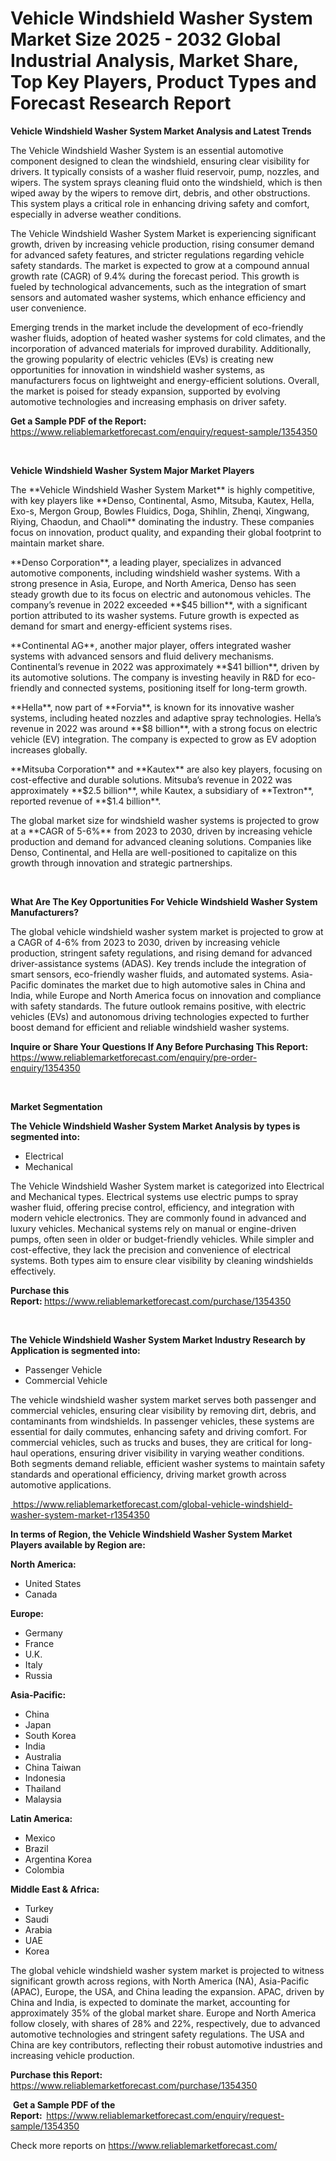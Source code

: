 <p><h1>Vehicle Windshield Washer System Market Size 2025 - 2032 Global Industrial Analysis, Market Share, Top Key Players, Product Types and Forecast Research Report</h1></p><p><strong>Vehicle Windshield Washer System Market Analysis and Latest Trends</strong></p>
<p><p>The Vehicle Windshield Washer System is an essential automotive component designed to clean the windshield, ensuring clear visibility for drivers. It typically consists of a washer fluid reservoir, pump, nozzles, and wipers. The system sprays cleaning fluid onto the windshield, which is then wiped away by the wipers to remove dirt, debris, and other obstructions. This system plays a critical role in enhancing driving safety and comfort, especially in adverse weather conditions.</p><p>The Vehicle Windshield Washer System Market is experiencing significant growth, driven by increasing vehicle production, rising consumer demand for advanced safety features, and stricter regulations regarding vehicle safety standards. The market is expected to grow at a compound annual growth rate (CAGR) of 9.4% during the forecast period. This growth is fueled by technological advancements, such as the integration of smart sensors and automated washer systems, which enhance efficiency and user convenience.</p><p>Emerging trends in the market include the development of eco-friendly washer fluids, adoption of heated washer systems for cold climates, and the incorporation of advanced materials for improved durability. Additionally, the growing popularity of electric vehicles (EVs) is creating new opportunities for innovation in windshield washer systems, as manufacturers focus on lightweight and energy-efficient solutions. Overall, the market is poised for steady expansion, supported by evolving automotive technologies and increasing emphasis on driver safety.</p></p>
<p><strong>Get a Sample PDF of the Report:&nbsp;</strong> <a href="https://www.reliablemarketforecast.com/enquiry/request-sample/1354350?utm_campaign=1130&utm_medium=2&utm_source=Github&utm_content=ia&utm_term=24012025&utm_id=vehicle-windshield-washer-system">https://www.reliablemarketforecast.com/enquiry/request-sample/1354350</a></p>
<p>&nbsp;</p>
<p><strong>Vehicle Windshield Washer System Major Market Players</strong></p>
<p><p>The **Vehicle Windshield Washer System Market** is highly competitive, with key players like **Denso, Continental, Asmo, Mitsuba, Kautex, Hella, Exo-s, Mergon Group, Bowles Fluidics, Doga, Shihlin, Zhenqi, Xingwang, Riying, Chaodun, and Chaoli** dominating the industry. These companies focus on innovation, product quality, and expanding their global footprint to maintain market share.</p><p>**Denso Corporation**, a leading player, specializes in advanced automotive components, including windshield washer systems. With a strong presence in Asia, Europe, and North America, Denso has seen steady growth due to its focus on electric and autonomous vehicles. The company’s revenue in 2022 exceeded **$45 billion**, with a significant portion attributed to its washer systems. Future growth is expected as demand for smart and energy-efficient systems rises.</p><p>**Continental AG**, another major player, offers integrated washer systems with advanced sensors and fluid delivery mechanisms. Continental’s revenue in 2022 was approximately **$41 billion**, driven by its automotive solutions. The company is investing heavily in R&D for eco-friendly and connected systems, positioning itself for long-term growth.</p><p>**Hella**, now part of **Forvia**, is known for its innovative washer systems, including heated nozzles and adaptive spray technologies. Hella’s revenue in 2022 was around **$8 billion**, with a strong focus on electric vehicle (EV) integration. The company is expected to grow as EV adoption increases globally.</p><p>**Mitsuba Corporation** and **Kautex** are also key players, focusing on cost-effective and durable solutions. Mitsuba’s revenue in 2022 was approximately **$2.5 billion**, while Kautex, a subsidiary of **Textron**, reported revenue of **$1.4 billion**.</p><p>The global market size for windshield washer systems is projected to grow at a **CAGR of 5-6%** from 2023 to 2030, driven by increasing vehicle production and demand for advanced cleaning solutions. Companies like Denso, Continental, and Hella are well-positioned to capitalize on this growth through innovation and strategic partnerships.</p></p>
<p>&nbsp;</p>
<p><strong>What Are The Key Opportunities For Vehicle Windshield Washer System Manufacturers?</strong></p>
<p><p>The global vehicle windshield washer system market is projected to grow at a CAGR of 4-6% from 2023 to 2030, driven by increasing vehicle production, stringent safety regulations, and rising demand for advanced driver-assistance systems (ADAS). Key trends include the integration of smart sensors, eco-friendly washer fluids, and automated systems. Asia-Pacific dominates the market due to high automotive sales in China and India, while Europe and North America focus on innovation and compliance with safety standards. The future outlook remains positive, with electric vehicles (EVs) and autonomous driving technologies expected to further boost demand for efficient and reliable windshield washer systems.</p></p>
<p><strong>Inquire or Share Your Questions If Any Before Purchasing This Report:</strong> <a href="https://www.reliablemarketforecast.com/enquiry/pre-order-enquiry/1354350?utm_campaign=1130&utm_medium=2&utm_source=Github&utm_content=ia&utm_term=24012025&utm_id=vehicle-windshield-washer-system">https://www.reliablemarketforecast.com/enquiry/pre-order-enquiry/1354350</a></p>
<p>&nbsp;</p>
<p><strong>Market Segmentation</strong></p>
<p><strong>The Vehicle Windshield Washer System Market Analysis by types is segmented into:</strong></p>
<p><ul><li>Electrical</li><li>Mechanical</li></ul></p>
<p><p>The Vehicle Windshield Washer System market is categorized into Electrical and Mechanical types. Electrical systems use electric pumps to spray washer fluid, offering precise control, efficiency, and integration with modern vehicle electronics. They are commonly found in advanced and luxury vehicles. Mechanical systems rely on manual or engine-driven pumps, often seen in older or budget-friendly vehicles. While simpler and cost-effective, they lack the precision and convenience of electrical systems. Both types aim to ensure clear visibility by cleaning windshields effectively.</p></p>
<p><strong>Purchase this Report:&nbsp;</strong><a href="https://www.reliablemarketforecast.com/purchase/1354350?utm_campaign=1130&utm_medium=2&utm_source=Github&utm_content=ia&utm_term=24012025&utm_id=vehicle-windshield-washer-system">https://www.reliablemarketforecast.com/purchase/1354350</a></p>
<p>&nbsp;</p>
<p><strong>The Vehicle Windshield Washer System Market Industry Research by Application is segmented into:</strong></p>
<p><ul><li>Passenger Vehicle</li><li>Commercial Vehicle</li></ul></p>
<p><p>The vehicle windshield washer system market serves both passenger and commercial vehicles, ensuring clear visibility by removing dirt, debris, and contaminants from windshields. In passenger vehicles, these systems are essential for daily commutes, enhancing safety and driving comfort. For commercial vehicles, such as trucks and buses, they are critical for long-haul operations, ensuring driver visibility in varying weather conditions. Both segments demand reliable, efficient washer systems to maintain safety standards and operational efficiency, driving market growth across automotive applications.</p></p>
<p><a href="https://www.reliablemarketforecast.com/global-vehicle-windshield-washer-system-market-r1354350?utm_campaign=1130&utm_medium=2&utm_source=Github&utm_content=ia&utm_term=24012025&utm_id=vehicle-windshield-washer-system">&nbsp;https://www.reliablemarketforecast.com/global-vehicle-windshield-washer-system-market-r1354350</a></p>
<p><strong>In terms of Region, the Vehicle Windshield Washer System Market Players available by Region are:</strong></p>
<p>
    <p> <strong> North America: </strong>
        <ul>
            <li>United States</li>
            <li>Canada</li>
        </ul>
        </p> 
    <p> <strong> Europe: </strong>
        <ul>
            <li>Germany</li>
            <li>France</li>
            <li>U.K.</li>
            <li>Italy</li>
            <li>Russia</li>
        </ul>
        </p> 
    <p> <strong> Asia-Pacific: </strong>
        <ul>
            <li>China</li>
            <li>Japan</li>
            <li>South Korea</li>
            <li>India</li>
            <li>Australia</li>
            <li>China Taiwan</li>
            <li>Indonesia</li>
            <li>Thailand</li>
            <li>Malaysia</li>
        </ul>
        </p> 
    <p> <strong> Latin America: </strong>
        <ul>
            <li>Mexico</li>
            <li>Brazil</li>
            <li>Argentina Korea</li>
            <li>Colombia</li>
        </ul>
        </p> 
    <p> <strong> Middle East & Africa: </strong>
        <ul>
            <li>Turkey</li>
            <li>Saudi</li>
            <li>Arabia</li>
            <li>UAE</li>
            <li>Korea</li>
        </ul>
    </p>
    </p>
<p><p>The global vehicle windshield washer system market is projected to witness significant growth across regions, with North America (NA), Asia-Pacific (APAC), Europe, the USA, and China leading the expansion. APAC, driven by China and India, is expected to dominate the market, accounting for approximately 35% of the global market share. Europe and North America follow closely, with shares of 28% and 22%, respectively, due to advanced automotive technologies and stringent safety regulations. The USA and China are key contributors, reflecting their robust automotive industries and increasing vehicle production.</p></p>
<p><strong>Purchase this Report: </strong><a href="https://www.reliablemarketforecast.com/purchase/1354350?utm_campaign=1130&utm_medium=2&utm_source=Github&utm_content=ia&utm_term=24012025&utm_id=vehicle-windshield-washer-system">https://www.reliablemarketforecast.com/purchase/1354350</a></p>
<p>&nbsp;<strong>Get a Sample PDF of the Report:&nbsp;&nbsp;</strong><a href="https://www.reliablemarketforecast.com/enquiry/request-sample/1354350?utm_campaign=1130&utm_medium=2&utm_source=Github&utm_content=ia&utm_term=24012025&utm_id=vehicle-windshield-washer-system">https://www.reliablemarketforecast.com/enquiry/request-sample/1354350</a></p>
<p><strong></strong></p>
<p>Check more reports on <a href="https://www.reliablemarketforecast.com/?utm_campaign=1130&utm_medium=2&utm_source=Github&utm_content=ia&utm_term=24012025&utm_id=vehicle-windshield-washer-system">https://www.reliablemarketforecast.com/</a></p>